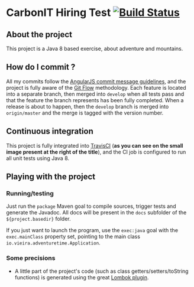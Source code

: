 # CarbonIT Hiring Test [![Build Status](https://travis-ci.org/vincent-vieira/carbonit-hiring-test.svg?branch=master)](https://travis-ci.org/vincent-vieira/carbonit-hiring-test)
## About the project
This project is a Java 8 based exercise, about adventure and mountains.

## How do I commit ?
All my commits follow the [AngularJS commit message guidelines](https://github.com/angular/angular.js/blob/master/CONTRIBUTING.md#commit),
and the project is fully aware of the [Git Flow](http://danielkummer.github.io/git-flow-cheatsheet/index.fr_FR.html) methodology.
Each feature is located into a separate branch, then merged into `develop` when all tests pass and that the feature the branch represents has been fully completed.
When a release is about to happen, then the `develop` branch is merged into `origin/master` and the merge is tagged with the version number.

## Continuous integration
This project is fully integrated into [TravisCI](https://travis-ci.org) (**as you can see on the small image present
at the right of the title**), and the CI job is configured to run all unit tests using Java 8.

## Playing with the project
### Running/testing
Just run the `package` Maven goal to compile sources, trigger tests and generate the Javadoc.
All docs will be present in the `docs` subfolder of the `${project.basedir}` folder.

If you just want to launch the program, use the `exec:java` goal with the `exec.mainClass` property set, pointing to the
main class `io.vieira.adventuretime.Application`.

### Some precisions
- A little part of the project's code (such as class getters/setters/toString functions) is generated using the great
[Lombok plugin](https://projectlombok.org).
